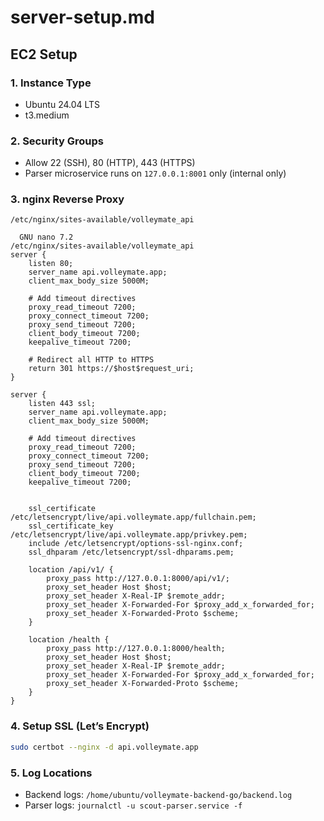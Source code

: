 # server-setup.md

## EC2 Setup

### 1. Instance Type

- Ubuntu 24.04 LTS
- t3.medium

### 2. Security Groups

- Allow 22 (SSH), 80 (HTTP), 443 (HTTPS)
- Parser microservice runs on `127.0.0.1:8001` only (internal only)

### 3. nginx Reverse Proxy

`/etc/nginx/sites-available/volleymate_api`

```nginx
  GNU nano 7.2                                          /etc/nginx/sites-available/volleymate_api
server {
    listen 80;
    server_name api.volleymate.app;
    client_max_body_size 5000M;

    # Add timeout directives
    proxy_read_timeout 7200;
    proxy_connect_timeout 7200;
    proxy_send_timeout 7200;
    client_body_timeout 7200;
    keepalive_timeout 7200;

    # Redirect all HTTP to HTTPS
    return 301 https://$host$request_uri;
}

server {
    listen 443 ssl;
    server_name api.volleymate.app;
    client_max_body_size 5000M;

    # Add timeout directives
    proxy_read_timeout 7200;
    proxy_connect_timeout 7200;
    proxy_send_timeout 7200;
    client_body_timeout 7200;
    keepalive_timeout 7200;


    ssl_certificate /etc/letsencrypt/live/api.volleymate.app/fullchain.pem;
    ssl_certificate_key /etc/letsencrypt/live/api.volleymate.app/privkey.pem;
    include /etc/letsencrypt/options-ssl-nginx.conf;
    ssl_dhparam /etc/letsencrypt/ssl-dhparams.pem;

    location /api/v1/ {
        proxy_pass http://127.0.0.1:8000/api/v1/;
        proxy_set_header Host $host;
        proxy_set_header X-Real-IP $remote_addr;
        proxy_set_header X-Forwarded-For $proxy_add_x_forwarded_for;
        proxy_set_header X-Forwarded-Proto $scheme;
    }

    location /health {
        proxy_pass http://127.0.0.1:8000/health;
        proxy_set_header Host $host;
        proxy_set_header X-Real-IP $remote_addr;
        proxy_set_header X-Forwarded-For $proxy_add_x_forwarded_for;
        proxy_set_header X-Forwarded-Proto $scheme;
    }
}
```

### 4. Setup SSL (Let’s Encrypt)

```bash
sudo certbot --nginx -d api.volleymate.app
```

### 5. Log Locations

- Backend logs: `/home/ubuntu/volleymate-backend-go/backend.log`
- Parser logs: `journalctl -u scout-parser.service -f`
